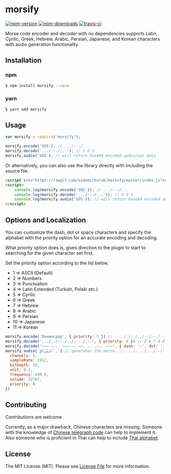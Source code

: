 # morsify

[![npm-version]][npm] [![npm-downloads]][npm] [![travis-ci]][travis]

Morse code encoder and decoder with no dependencies supports Latin, Cyrilic, Greek, Hebrew, 
Arabic, Persian, Japanese, and Korean characters with audio generation functionality.

## Installation

### npm

```bash
$ npm install morsify --save
```

### yarn

```bash
$ yarn add morsify
```

## Usage

```js
var morsify = require('morsify');

morsify.encode('SOS'); // .../---/... 
morsify.decode('.../---/...'); // S O S
morsify.audio('SOS'); // will return base64 encoded audio/wav data
```

Or alternatively, you can also use the library directly with including the source file.

```html
<script src="https://rawgit.com/ozdemirburak/morsify/master/index.js"></script>
<script>
    console.log(morsify.encode('SOS')); // .../---/... 
    console.log(morsify.decode('.../---/...')); // S O S
    console.log(morsify.audio('SOS')); // will return base64 encoded audio/wav data
</script>
```

## Options and Localization

You can customize the dash, dot or space characters and specify the alphabet with the priority option for
an accurate encoding and decoding.
 
What priority option does is, gives direction to the plugin to start to searching for the given character set first.

Set the priority option according to the list below.

- 1 => ASCII (Default)
- 2 => Numbers
- 3 => Punctuation
- 4 => Latin Extended (Turkish, Polski etc.)
- 5 => Cyrilic
- 6 => Greek
- 7 => Hebrew
- 8 => Arabic
- 9 => Persian
- 10 => Japanese
- 11 => Korean

```js
morsify.encode('Ленинград', { priority: 5 }) // .-.././-./../-./--./.-./.-/-..
morsify.decode('.../.-/--./.-/.--./.--', { priority: 6 }) // Σ Α Γ Α Π Ω
morsify.decode('––– –... ––– –. ––. .. .–.. –––', { dash: '–', dot: '.', space: ' ', priority: 7 }) // ה ב ה נ ג י ל ה
morsify.audio('البُراق‎‎', { // generates the morse .-/.-../-.../.-./.-/--.- then generates the audio from it
  channels: 1, 
  sampleRate: 1012, 
  bitDepth: 16,
  unit: 0.1,
  frequency: 440.0,
  volume: 32767,
  priority: 8
})
```

## Contributing

Contributions are welcome. 

Currently, as a major drawback, Chinese characters are missing. Someone with the knowledge of 
[Chinese telegraph code](https://en.wikipedia.org/wiki/Chinese_telegraph_code) can help to implement it. Also someone who is proficient in Thai can help
to include [Thai alphabet](https://th.wikipedia.org/wiki/รหัสมอร์ส).

## License
The MIT License (MIT). Please see [License File](LICENSE) for more information.

  [npm-version]: https://img.shields.io/npm/v/morsify.svg?style=flat-square
  [npm-downloads]: https://img.shields.io/npm/dm/morsify.svg?style=flat-square
  [travis-ci]: https://img.shields.io/travis/ozdemirburak/morsify/master.svg?style=flat-square

  [npm]: https://www.npmjs.com/package/morsify
  [travis]: https://travis-ci.org/ozdemirburak/morsify
